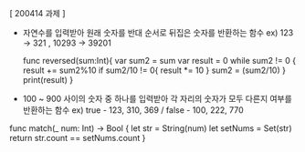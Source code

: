 [ 200414 과제 ]

- 자연수를 입력받아 원래 숫자를 반대 순서로 뒤집은 숫자를 반환하는 함수 ex) 123 -> 321 , 10293 -> 39201

  func reversed(sum:Int){
    var sum2 = sum
    var result = 0
    while sum2 != 0 {
        result += sum2%10
        if sum2/10 != 0{
        result *= 10
        }
        sum2 = (sum2/10)
    }
    print(result)
}

- 100 ~ 900 사이의 숫자 중 하나를 입력받아 각 자리의 숫자가 모두 다른지 여부를 반환하는 함수 ex) true - 123, 310, 369   /  false - 100, 222, 770

func match(_ num: Int) -> Bool {
    let str = String(num)
    let setNums = Set(str)
    return str.count == setNums.count
}